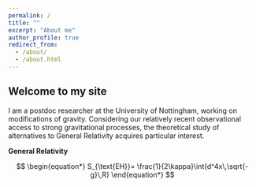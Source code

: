 ```yaml
---
permalink: /
title: ""
excerpt: "About me"
author_profile: true
redirect_from: 
  - /about/
  - /about.html
---
```


Welcome to my site
------
I am a postdoc researcher at the University of Nottingham, working on modifications of gravity. Considering our relatively recent observational access to strong gravitational processes, the theoretical study of alternatives to General Relativity acquires particular interest.


**General Relativity**

$$
\begin{equation*}
S_{\text{EH}}= \frac{1}{2\kappa}\int{d^4x\,\sqrt{-g}\,R}
\end{equation*}
$$

